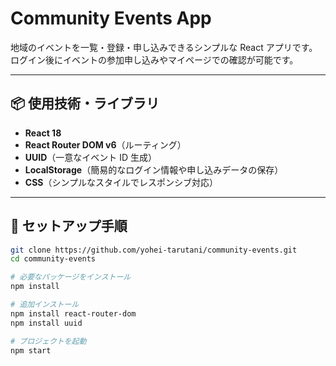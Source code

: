 # Community Events App

地域のイベントを一覧・登録・申し込みできるシンプルな React アプリです。ログイン後にイベントの参加申し込みやマイページでの確認が可能です。

---

## 📦 使用技術・ライブラリ

- **React 18**
- **React Router DOM v6**（ルーティング）
- **UUID**（一意なイベント ID 生成）
- **LocalStorage**（簡易的なログイン情報や申し込みデータの保存）
- **CSS**（シンプルなスタイルでレスポンシブ対応）

---

## 🚀 セットアップ手順

```bash
git clone https://github.com/yohei-tarutani/community-events.git
cd community-events

# 必要なパッケージをインストール
npm install

# 追加インストール
npm install react-router-dom
npm install uuid

# プロジェクトを起動
npm start
```
